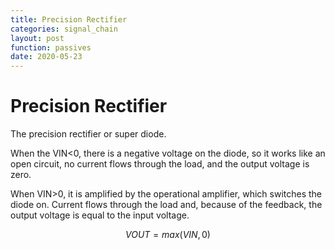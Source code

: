 ```yaml
---
title: Precision Rectifier
categories: signal_chain
layout: post
function: passives
date: 2020-05-23
---
```


# Precision Rectifier

The precision rectifier or super diode.

When the VIN<0, there is a negative voltage on the diode, so it works like an open circuit, no current flows through the load, and the output voltage is zero.

When VIN>0, it is amplified by the operational amplifier, which switches the diode on. Current flows through the load and, because of the feedback, the output voltage is equal to the input voltage.

$$ VOUT = max(VIN,0) $$